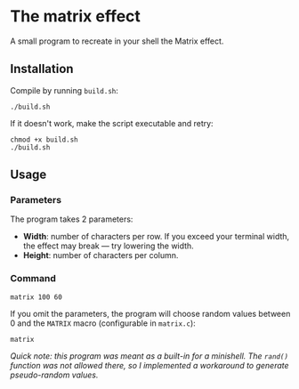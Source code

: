 # The matrix effect

A small program to recreate in your shell the Matrix effect.

## Installation

Compile by running `build.sh`:

```
./build.sh
```

If it doesn't work, make the script executable and retry:

```
chmod +x build.sh
./build.sh
```

## Usage

### Parameters

The program takes 2 parameters:

- **Width**: number of characters per row. If you exceed your terminal width, the effect may break — try lowering the width.
- **Height**: number of characters per column.

### Command

```
matrix 100 60
```

If you omit the parameters, the program will choose random values between 0 and the `MATRIX` macro (configurable in `matrix.c`):

```
matrix
```

_Quick note: this program was meant as a built-in for a minishell. The `rand()` function was not allowed there, so I implemented a workaround to generate pseudo-random values._
